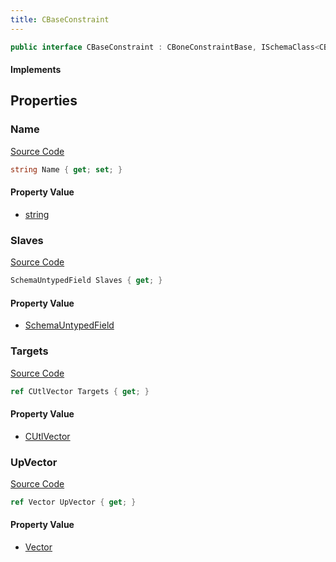 ```yaml
---
title: CBaseConstraint
---
```


```csharp
public interface CBaseConstraint : CBoneConstraintBase, ISchemaClass<CBoneConstraintBase>, ISchemaClass<CBaseConstraint>, ISchemaField, ISchemaClass, INativeHandle
```

#### Implements

## Properties

### Name

[Source Code](https://github.com/swiftly-solution/swiftlys2/blob/beta/managed/src/SwiftlyS2.Generated/Schemas/Interfaces/CBaseConstraint.cs#L16)

```csharp
string Name { get; set; }
```

#### Property Value

- [string](https://learn.microsoft.com/dotnet/api/system.string)

### Slaves

[Source Code](https://github.com/swiftly-solution/swiftlys2/blob/beta/managed/src/SwiftlyS2.Generated/Schemas/Interfaces/CBaseConstraint.cs#L21)

```csharp
SchemaUntypedField Slaves { get; }
```

#### Property Value

- [SchemaUntypedField](/docs/api/shared/schemas/schemauntypedfield)

### Targets

[Source Code](https://github.com/swiftly-solution/swiftlys2/blob/beta/managed/src/SwiftlyS2.Generated/Schemas/Interfaces/CBaseConstraint.cs#L24)

```csharp
ref CUtlVector Targets { get; }
```

#### Property Value

- [CUtlVector](/docs/api/)

### UpVector

[Source Code](https://github.com/swiftly-solution/swiftlys2/blob/beta/managed/src/SwiftlyS2.Generated/Schemas/Interfaces/CBaseConstraint.cs#L18)

```csharp
ref Vector UpVector { get; }
```

#### Property Value

- [Vector](/docs/api/shared/natives/vector)

